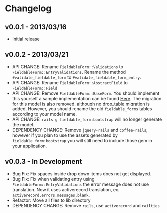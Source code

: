 Changelog
==========

v0.0.1 - 2013/03/16
---
* Initial release

v0.0.2 - 2013/03/21
---
* API CHANGE: Rename `FieldableForm::Validations` to `FieldableForm::EntryValidations`. Rename the method `#validate_fieldable_form` to `#validate_fieldable_form_entry`.
* API CHANGE: Rename `FieldableForm::AbstractField` to `FieldableForm::Field`
* API CHANGE: Remove `FieldableForm::BaseForm`. You should implement this yourself a sample implementation can be found [Here](https://github.com/rbao/fieldable_form_example_app/blob/master/app/models/product_form.rb "Here"). The migration for this model is also removed, although no drop_table migration is added. However, you should rename the old `fieldable_forms` tables according to your model name.
* API CHANGE: `rails g fieldable_form:bootstrap` will no longer generate the model.
* DEPENDENCY CHANGE: Remove `jquery-rails` and `coffee-rails`, however if you plan to use the assets generated by `fieldable_form:bootstrap` you will still need to include those gem in your application.

v0.0.3 - In Development
---
* Bug Fix: Fix spaces inside drop down items does not get displayed.
* Bug Fix: Fix when validating entry using `FieldableForm::EntryValidations` the error message does not use translation. Now it uses activerecord translation, ex. `activerecord.errors.messages.blank`.
* Refactor: Move all files to lib directory
* DEPENDENCY CHANGE: Remove `rails`, use `activerecord` and `railties`
